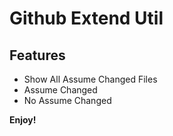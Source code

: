 # Github Extend Util

## Features

- Show All Assume Changed Files
- Assume Changed
- No Assume Changed

**Enjoy!**
